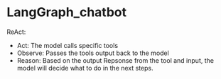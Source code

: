 # LangGraph_chatbot


ReAct:
- Act: The model calls specific tools
- Observe: Passes the tools output back to the model
- Reason: Based on the output Repsonse from the tool and input, the model will decide what to do in the next steps.


